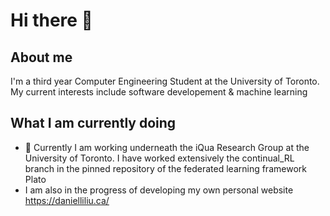 # Hi there 👋
## About me
I'm a third year Computer Engineering Student at the University of Toronto. My current interests include software developement & machine learning


## What I am currently doing
- 🔭 Currently I am working underneath the iQua Research Group at the University of Toronto. I have worked extensively the continual_RL branch in the pinned repository of the federated learning framework Plato
- I am also in the progress of developing my own personal website https://danielliliu.ca/

<!--
**danielliucs/danielliucs** is a ✨ _special_ ✨ repository because its `README.md` (this file) appears on your GitHub profile.

Here are some ideas to get you started:

- 🔭 I’m currently working on ...
- 🌱 I’m currently learning ...
- 👯 I’m looking to collaborate on ...
- 🤔 I’m looking for help with ...
- 💬 Ask me about ...
- 📫 How to reach me: ...
- 😄 Pronouns: ...
- ⚡ Fun fact: ...
-->
